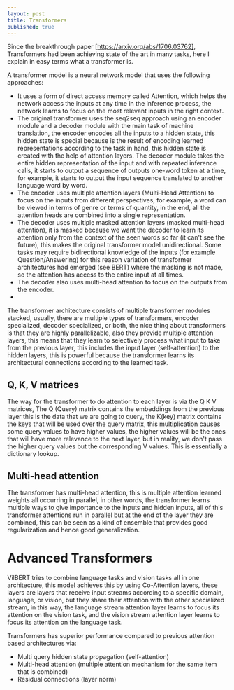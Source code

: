 ```yaml
---
layout: post
title: Transformers
published: true
---
```


Since the breakthrough paper [https://arxiv.org/abs/1706.03762], Transformers had been achieving state of the art in many tasks, here I explain in easy terms what a transformer is.

A transformer model is a neural network model that uses the following approaches:

- It uses a form of direct access memory called Attention, which helps the network access the inputs at any time in the inference process, the network learns to focus on the most relevant inputs in the right context.
- The original transformer uses the seq2seq approach using an encoder module and a decoder module with the main task of machine translation, the encoder encodes all the inputs to a hidden state, this hidden state is special because is the result of encoding learned representations according to the task in hand, this hidden state is created with the help of attention layers. The decoder module takes the entire hidden representation of the input and with repeated inference calls, it starts to output a sequence of outputs one-word token at a time, for example, it starts to output the input sequence translated to another language word by word.
- The encoder uses multiple attention layers (Multi-Head Attention) to focus on the inputs from different perspectives, for example, a word can be viewed in terms of genre or terms of quantity, in the end, all the attention heads are combined into a single representation.
- The decoder uses multiple masked attention layers (masked multi-head attention), it is masked because we want the decoder to learn its attention only from the context of the seen words so far (it can't see the future), this makes the original transformer model unidirectional. Some tasks may require bidirectional knowledge of the inputs (for example Question/Answering) for this reason variation of transformer architectures had emerged (see BERT) where the masking is not made, so the attention has access to the entire input at all times.
- The decoder also uses multi-head attention to focus on the outputs from the encoder.
- 
The transformer architecture consists of multiple transformer modules stacked, usually, there are multiple types of transformers, encoder specialized, decoder specialized, or both, the nice thing about transformers is that they are highly parallelizable, also they provide multiple attention layers, this means that they learn to selectively process what input to take from the previous layer, this includes the input layer (self-attention) to the hidden layers, this is powerful because the transformer learns its architectural connections according to the learned task.

## Q, K, V matrices
The way for the transformer to do attention to each layer is via the Q K V matrices, The Q (Query) matrix contains the embeddings from the previous layer this is the data that we are going to query, the K(key) matrix contains the keys that will be used over the query matrix, this multiplication causes some query values to have higher values, the higher values will be the ones that will have more relevance to the next layer, but in reality, we don't pass the higher query values but the corresponding V values. This is essentially a dictionary lookup.

## Multi-head attention
The transformer has multi-head attention, this is multiple attention learned weights all occurring in parallel, in other words, the transformer learns multiple ways to give importance to the inputs and hidden inputs, all of this transformer attentions run in parallel but at the end of the layer they are combined, this can be seen as a kind of ensemble that provides good regularization and hence good generalization.

# Advanced Transformers
VilBERT tries to combine language tasks and vision tasks all in one architecture, this model achieves this by using Co-Attention layers, these layers are layers that receive input streams according to a specific domain, language, or vision, but they share their attention with the other specialized stream, in this way, the language stream attention layer learns to focus its attention on the vision task, and the vision stream attention layer learns to focus its attention on the language task.

Transformers has superior performance compared to previous attention based architectures via:
-	Multi query hidden state propagation (self-attention)
-	Multi-head attention (multiple attention mechanism for the same item that is combined)
-	Residual connections (layer norm)
